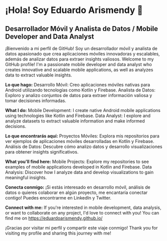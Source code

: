 # ¡Hola! Soy Eduardo Arismendy <font style="vertical-align: inherit;"><font style="vertical-align: inherit;">👋</font></font>

## **Desarrollador Móvil y Analista de Datos / Mobile Developer and Data Analyst**

¡Bienvenido a mi perfil de GitHub! Soy un desarrollador móvil y analista de datos apasionado que crea aplicaciones móviles innovadoras y escalables, además de analizar datos para extraer insights valiosos.
Welcome to my GitHub profile! I'm a passionate mobile developer and data analyst who creates innovative and scalable mobile applications, as well as analyzes data to extract valuable insights.

**Lo que hago:**
Desarrollo Móvil: Creo aplicaciones móviles nativas para Android utilizando tecnologías como Kotlin y Firebase.
Analista de Datos: Exploro y analizo conjuntos de datos para extraer información valiosa y tomar decisiones informadas.

**What I do:**
Mobile Development: I create native Android mobile applications using technologies like Kotlin and Firebase.
Data Analyst: I explore and analyze datasets to extract valuable information and make informed decisions.

**Lo que encontrarás aquí:**
Proyectos Móviles: Explora mis repositorios para ver ejemplos de aplicaciones móviles desarrolladas en Kotlin y Firebase.
Análisis de Datos: Descubre cómo analizo datos y desarrollo visualizaciones para obtener insights significativos.

**What you'll find here:**
Mobile Projects: Explore my repositories to see examples of mobile applications developed in Kotlin and Firebase.
Data Analysis: Discover how I analyze data and develop visualizations to gain meaningful insights.

**Conecta conmigo:**
¡Si estás interesado en desarrollo móvil, análisis de datos o quieres colaborar en algún proyecto, me encantaría conectar contigo! Puedes encontrarme en LinkedIn y Twitter.

**Connect with me:**
If you're interested in mobile development, data analysis, or want to collaborate on any project, I'd love to connect with you! You can find me on https://eduardoarismendy.github.io/

¡Gracias por visitar mi perfil y compartir este viaje conmigo!
Thank you for visiting my profile and sharing this journey with me!

